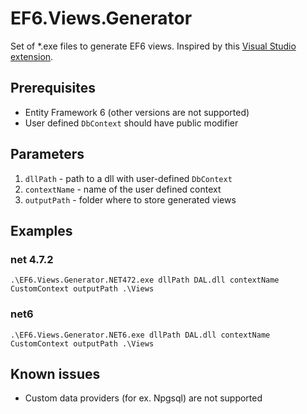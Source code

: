 # EF6.Views.Generator

Set of *.exe files to generate EF6 views. Inspired by this [Visual Studio extension](https://github.com/ErikEJ/EntityFramework6PowerTools).

## Prerequisites

* Entity Framework 6 (other versions are not supported)
* User defined `DbContext` should have public modifier

## Parameters

1. `dllPath` - path to a dll with user-defined `DbContext`
2. `contextName` - name of the user defined context
3. `outputPath` - folder where to store generated views

## Examples
### net 4.7.2
```
.\EF6.Views.Generator.NET472.exe dllPath DAL.dll contextName CustomContext outputPath .\Views
```
### net6
```
.\EF6.Views.Generator.NET6.exe dllPath DAL.dll contextName CustomContext outputPath .\Views
```

## Known issues

* Custom data providers (for ex. Npgsql) are not supported